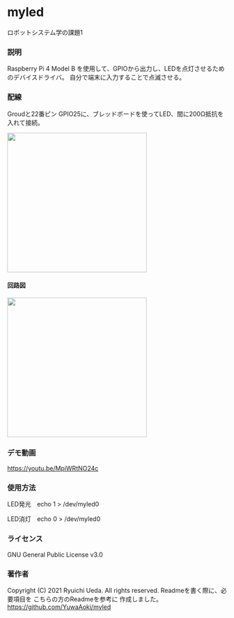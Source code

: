 # myled
ロボットシステム学の課題1

### 説明
Raspberry Pi 4 Model B を使用して、GPIOから出力し、LEDを点灯させるためのデバイスドライバ。
自分で端末に入力することで点滅させる。

### 配線
Groudと22番ピン GPIO25に、ブレッドボードを使ってLED、間に200Ω抵抗を入れて接続。

<img src="https://user-images.githubusercontent.com/93691873/146097169-59c92616-35e7-445e-a3e3-017734a13416.jpg" width="320px">

#### 回路図

<img src="https://user-images.githubusercontent.com/93691873/146373074-89b9f7fa-d537-4371-8747-0ad10247aa32.jpg" width="320px">

### デモ動画
https://youtu.be/MpiWRtNO24c

### 使用方法
LED発光　echo 1 > /dev/myled0

LED消灯　echo 0 > /dev/myled0

### ライセンス
GNU General Public License v3.0

### 著作者
Copyright (C) 2021 Ryuichi Ueda. All rights reserved.
Readmeを書く際に、必要項目を こちらの方のReadmeを参考に
作成しました。
https://github.com/YuwaAoki/myled

